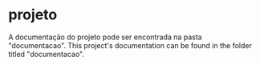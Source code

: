 # projeto
A documentação do projeto pode ser encontrada na pasta "documentacao".
This project's documentation can be found in the folder titled "documentacao".
